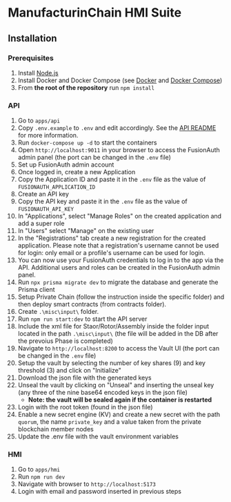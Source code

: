 # ManufacturinChain HMI Suite

## Installation

### Prerequisites

1. Install [Node.js](https://nodejs.org/en/download/)
1. Install Docker and Docker Compose (see [Docker](https://docs.docker.com/install/) and [Docker Compose](https://docs.docker.com/compose/install/))
1. From **the root of the repository** run `npm install`

### API

1. Go to `apps/api`
1. Copy `.env.example` to `.env` and edit accordingly. See the [API README](apps/api/README.md) for more information.
1. Run `docker-compose up -d` to start the containers
1. Open `http://localhost:9011` in your browser to access the FusionAuth admin panel (the port can be changed in the `.env` file)
1. Set up FusionAuth admin account
1. Once logged in, create a new Application
1. Copy the Application ID and paste it in the `.env` file as the value of `FUSIONAUTH_APPLICATION_ID`
1. Create an API key
1. Copy the API key and paste it in the `.env` file as the value of `FUSIONAUTH_API_KEY`
1. In "Applications", select "Manage Roles" on the created application and add a super role
1. In "Users" select "Manage" on the existing user
1. In the "Registrations" tab create a new registration for the created application. Please note that a registration's username cannot be used for login: only email or a profile's username can be used for login.
1. You can now use your FusionAuth credentials to log in to the app via the API. Additional users and roles can be created in the FusionAuth admin panel.
1. Run `npx prisma migrate dev` to migrate the database and generate the Prisma client
1. Setup Private Chain (follow the instruction inside the specific folder) and then deploy smart contracts (from contracts folder).
1. Create `.\misc\input\` folder.
1. Run `npm run start:dev` to start the API server
1. Include the xml file for Staor/Rotor/Assembly inside the folder input located in the path `.\misc\input\` (the file will be added in the DB after the prevoius Phase is completed)
1. Navigate to `http://localhost:8200` to access the Vault UI (the port can be changed in the `.env` file)
1. Setup the vault by selecting the number of key shares (9) and key threshold (3) and click on "Initialize"
1. Download the json file with the generated keys
1. Unseal the vault by clicking on "Unseal" and inserting the unseal key (any three of the nine base64 encoded keys in the json file)
    - **Note: the vault will be sealed again if the container is restarted**
1. Login with the root token (found in the json file)
1. Enable a new secret engine (KV) and create a new secret with the path `quorum`, the name `private_key` and a value taken from the private blockchain member nodes
1. Update the .env file with the vault environment variables

### HMI

1. Go to `apps/hmi`
1. Run `npm run dev`
1. Navigate with browser to `http://localhost:5173`
1. Login with email and password inserted in previous steps
